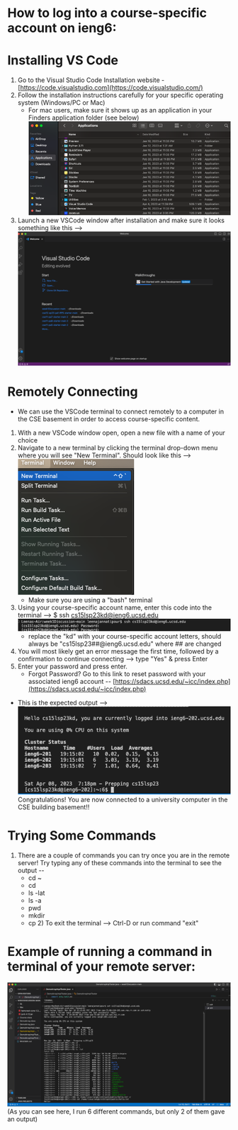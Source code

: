 # How to log into a course-specific account on ieng6:
  # Installing VS Code
   1) Go to the Visual Studio Code Installation website - [https://code.visualstudio.com](https://code.visualstudio.com/)
   2) Follow the installation instructions carefully for your specific operating system (Windows/PC or Mac)
       - For mac users, make sure it shows up as an application in your Finders application folder (see below)
        ![Image](VSCodeApplications.png)
   3) Launch a new VSCode window after installation and make sure it looks something like this --> ![Image](VSCodeWindow.png)     
  # Remotely Connecting  
   - We can use the VSCode terminal to connect remotely to a computer in the CSE basement in order to access course-specific content.
   1) With a new VSCode window open, open a new file with a name of your choice
   2) Navigate to a new terminal by clicking the terminal drop-down menu where you will see "New Terminal". 
      Should look like this --> ![Image](NewTermButton.png)
      - Make sure you are using a "bash" terminal
   3) Using your course-specific account name, enter this code into the terminal -->
    $ ssh cs15lsp23kd@ieng6.ucsd.edu
    ![Image](sshtermoutput.png)
      - replace the "kd" with your course-specific account letters, should always be "cs15lsp23##@ieng6.ucsd.edu" where ## are changed
   4) You will most likely get an error message the first time, followed by a confirmation to continue connecting --> type "Yes" & press Enter
   5) Enter your password and press enter.
       - Forgot Password? Go to this link to reset password with your associated ieng6 account -- [https://sdacs.ucsd.edu/~icc/index.php](https://sdacs.ucsd.edu/~icc/index.php)
   - This is the expected output --> ![Image](afterpassword.png)
   Congratulations! You are now connected to a university computer in the CSE building basement!!
  # Trying Some Commands
   1) There are a couple of commands you can try once you are in the remote server! Try typing any of these commands into the terminal to see the output --
      - cd ~
      - cd
      - ls -lat
      - ls -a
      - pwd
      - mkdir
      - cp
    2) To exit the terminal --> Ctrl-D or run command "exit"
   # Example of running a command in terminal of your remote server:
   ![Image](remotecommands.png) (As you can see here, I run 6 different commands, but only 2 of them gave an output)
   
